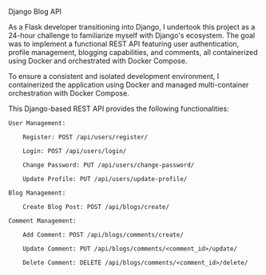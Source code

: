 Django Blog API

As a Flask developer transitioning into Django, I undertook this project as a 24-hour challenge to familiarize myself with Django's ecosystem. The goal was to implement a functional REST API featuring user authentication, profile management, blogging capabilities, and comments, all containerized using Docker and orchestrated with Docker Compose.

To ensure a consistent and isolated development environment, I containerized the application using Docker and managed multi-container orchestration with Docker Compose.

This Django-based REST API provides the following functionalities:

    User Management:

        Register: POST /api/users/register/

        Login: POST /api/users/login/

        Change Password: PUT /api/users/change-password/

        Update Profile: PUT /api/users/update-profile/

    Blog Management:

        Create Blog Post: POST /api/blogs/create/

    Comment Management:

        Add Comment: POST /api/blogs/comments/create/

        Update Comment: PUT /api/blogs/comments/<comment_id>/update/

        Delete Comment: DELETE /api/blogs/comments/<comment_id>/delete/